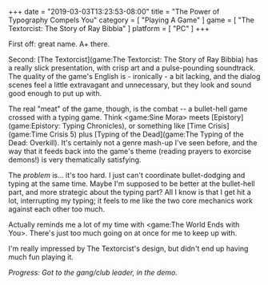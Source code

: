 +++
date = "2019-03-03T13:23:53-08:00"
title = "The Power of Typography Compels You"
category = [ "Playing A Game" ]
game = [ "The Textorcist: The Story of Ray Bibbia" ]
platform = [ "PC" ]
+++

First off: great name.  A+ there.

Second: [The Textorcist](game:The Textorcist: The Story of Ray Bibbia) has a really slick presentation, with crisp art and a pulse-pounding soundtrack.  The quality of the game's English is - ironically - a bit lacking, and the dialog scenes feel a little extravagant and unnecessary, but they look and sound good enough to put up with.

The real "meat" of the game, though, is the combat -- a bullet-hell game crossed with a typing game.  Think <game:Sine Mora> meets [Epistory](game:Epistory: Typing Chronicles), or something like [Time Crisis](game:Time Crisis 5) plus [Typing of the Dead](game:The Typing of the Dead: Overkill).  It's certainly not a genre mash-up I've seen before, and the way that it feeds back into the game's theme (reading prayers to exorcise demons!) is very thematically satisfying.

The <i>problem</i> is... it's too hard.  I just can't coordinate bullet-dodging and typing at the same time.  Maybe I'm supposed to be better at the bullet-hell part, and more strategic about the typing part?  All I know is that I get hit a lot, interrupting my typing; it feels to me like the two core mechanics work against each other too much.

Actually reminds me a lot of my time with <game:The World Ends with You>.  There's just too much going on at once for me to keep up with.

I'm really impressed by The Textorcist's design, but didn't end up having much fun playing it.

<i>Progress: Got to the gang/club leader, in the demo.</i>
